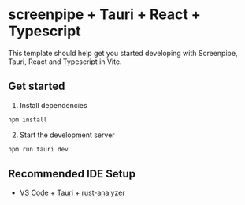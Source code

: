 # screenpipe + Tauri + React + Typescript

This template should help get you started developing with Screenpipe, Tauri, React and Typescript in Vite.

## Get started

1. Install dependencies

```bash
npm install
```

2. Start the development server

```bash
npm run tauri dev
```

## Recommended IDE Setup

- [VS Code](https://code.visualstudio.com/) + [Tauri](https://marketplace.visualstudio.com/items?itemName=tauri-apps.tauri-vscode) + [rust-analyzer](https://marketplace.visualstudio.com/items?itemName=rust-lang.rust-analyzer)
